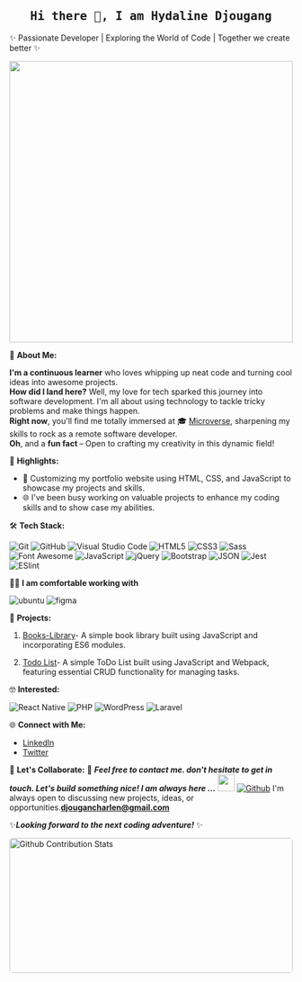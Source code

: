 <h2 align='center'><samp><strong>Hi there 👋, I am Hydaline Djougang </strong></samp></h2>

 ✨ Passionate  Developer | Exploring the World of Code | Together we create better ✨

<img src="https://media.giphy.com/media/PI3QGKFN6XZUCMMqJm/giphy.gif" width="100%" height="500" />

🚀 **About Me:**
<p align="left"> 
 
**I'm a continuous learner** who loves whipping up neat code and turning cool ideas into awesome projects. <br>
**How did I land here?** Well, my love for tech sparked this journey into software development. I'm all about using technology to tackle tricky problems and make things happen. <br>
**Right now**, you'll find me totally immersed at 🎓 [Microverse](https://www.microverse.org/), sharpening my skills to rock as a remote software developer. <br>
**Oh**, and a <strong> fun fact </strong>– Open to crafting my creativity in this dynamic field! </p>
 
🌟 **Highlights:**
- 💼 Customizing my portfolio website using HTML, CSS, and JavaScript to showcase my projects and skills.
- 🌐 I've been busy working on valuable projects to enhance my coding skills and to show case my abilities.

🛠️ **Tech Stack:**

![Git](https://img.shields.io/badge/-Git-000000?style=flat&logo=git&logoColor=F05032&labelColor=ffffff)
![GitHub](https://img.shields.io/badge/-GitHub-000000?style=flat&logo=github&logoColor=000000&labelColor=ffffff)
![Visual Studio Code](https://img.shields.io/badge/-VSCode-000000?style=flat&logo=visual-studio-code&labelColor=007ACC)
![HTML5](https://img.shields.io/badge/-HTML5-000000?style=flat&logo=html5&logoColor=ffffff&labelColor=E34F26)
![CSS3](https://img.shields.io/badge/-CSS3-000000?style=flat&logo=css3&logoColor=ffffff&labelColor=1572B6) 
![Sass](https://img.shields.io/badge/-Sass-000000?style=flat&logo=sass&logoColor=ffffff&labelColor=%23CC6699)
![Font Awesome](https://img.shields.io/badge/-font%20awesome-000000?style=flat&logo=font-awesome&logoColor=339AF0&labelColor=ffffff)
![JavaScript](https://img.shields.io/badge/-JavaScript-000000?style=flat&logo=javascript)
![jQuery](https://img.shields.io/badge/-jQuery-000000?style=flat&logo=jQuery&logoColor=0769AD&labelColor=ffffff)
![Bootstrap](https://img.shields.io/badge/-Bootstrap-000000?style=flat&logo=bootstrap&logoColor=ffffff&labelColor=563D7C)
![JSON](https://img.shields.io/badge/-JSON-000000?style=flat&logo=JSON&logoColor=000000&labelColor=ffffff)
![Jest](https://img.shields.io/badge/-Jest-000000?style=flat&logo=Jest&logoColor=C21325&labelColor=ffffff)
![ESlint](https://img.shields.io/badge/-ESlint-000000?style=flat&logo=ESlint&labelColor=4B32C3)
  
 👩‍💻 **I am comfortable working with**
<div display="flex">
  <img src="https://img.shields.io/badge/Ubuntu-E95420?style=for-the-badge&logo=ubuntu&logoColor=white" alt="ubuntu"/>
  <img src="https://img.shields.io/badge/Figma-F24E1E?style=for-the-badge&logo=figma&logoColor=white" alt="figma"/>
</div>

🚀 **Projects:**

1. [Books-Library](https://github.com/hydaline-code/Awesomebooks_part2)- A simple book library built using JavaScript and incorporating ES6 modules.
   
2. [Todo List](https://github.com/hydaline-code/Todo-List)- A simple ToDo List built using JavaScript and Webpack, featuring essential CRUD functionality for managing tasks.

🤓 **Interested:** <br>

![React Native](https://img.shields.io/badge/-React%20Native-000000?style=flat&logo=react&labelColor=000000)
![PHP](https://img.shields.io/badge/-PHP-000000?style=flat&logo=PHP&logoColor=5466b8&labelColor=ffffff)
![WordPress](https://img.shields.io/badge/-WordPress-000000?style=flat&logo=wordpress&labelColor=21759B)
![Laravel](https://img.shields.io/badge/-Laravel-000000?style=flat&logo=laravel&logoColor=ffffff&labelColor=FF2D20)
  
🌐 **Connect with Me:**
- [LinkedIn](https://www.linkedin.com/in/charlene-djoungang-0851aa21a/)
- [Twitter](https://twitter.com/hydalineC)

🚀 **Let's Collaborate:**
📝 ***Feel free to contact me. don't hesitate to get in touch. Let's build something nice! I am always here ...*** <img src="https://media.giphy.com/media/WUlplcMpOCEmTGBtBW/giphy.gif" width="30">  [![Github](https://img.shields.io/github/followers/hydaline-code?label=Follow%20Me&style=social)](https://github.com/ydaline-code)
<be> I'm always open to discussing new projects, ideas, or opportunities.**djougancharlen@gmail.com**

✨***Looking forward to the next coding adventure!*** ✨
<div>
<p style="display: flex; justify-content: space-between;">
<img style="border-radius: 5px; margin-bottom: 5px" alt="Github Contribution Stats" width="100%" height="240px" src="https://github-contribution-stats.vercel.app/api/?username=hydaline-code" />
</div>













